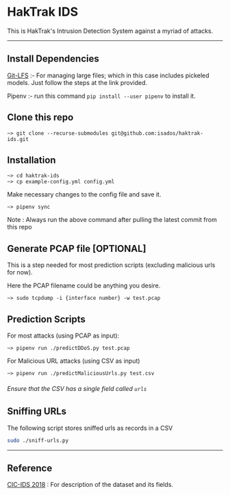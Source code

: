 # HakTrak IDS
This is HakTrak's Intrusion Detection System against a myriad of attacks.

---
## Install Dependencies

[Git-LFS](https://git-lfs.github.com/) :- For managing large files; which in this case includes pickeled models. Just follow the steps at the link provided.

Pipenv :- run this command `pip install --user pipenv` to install it.

## Clone this repo
```
~> git clone --recurse-submodules git@github.com:isados/haktrak-ids.git
```

## Installation
```
~> cd haktrak-ids
~> cp example-config.yml config.yml
```
Make necessary changes to the config file and save it.
```
~> pipenv sync
```
Note : Always run the above command after pulling the latest commit from this repo

## Generate PCAP file [OPTIONAL]
This is a step needed for most prediction scripts (excluding malicious urls for now).

Here the PCAP filename could be anything you desire.
```
~> sudo tcpdump -i {interface number} -w test.pcap
```

## Prediction Scripts
For most attacks (using PCAP as input):
```
~> pipenv run ./predictDDoS.py test.pcap
```
For Malicious URL attacks (using CSV as input)
```
~> pipenv run ./predictMaliciousUrls.py test.csv
```
###### Ensure that the CSV has a single field called `urls`

## Sniffing URLs
The following script stores sniffed urls as records in a CSV
```bash
sudo ./sniff-urls.py
```

---
## Reference
[CIC-IDS 2018]("https://www.unb.ca/cic/datasets/ids-2018.html") : For description of the dataset and its fields.